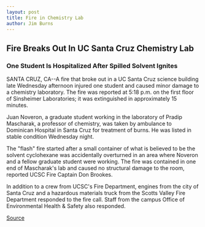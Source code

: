 ```yaml
---
layout: post
title: Fire in Chemistry Lab
author: Jim Burns
---
```


## Fire Breaks Out In UC Santa Cruz Chemistry Lab

### One Student Is Hospitalized After Spilled Solvent Ignites

SANTA CRUZ, CA--A fire that broke out in a UC Santa Cruz science building late Wednesday afternoon injured one student and caused minor damage to a chemistry laboratory. The fire was reported at 5:18 p.m. on the first floor of Sinsheimer Laboratories; it was extinguished in approximately 15 minutes.

Juan Noveron, a graduate student working in the laboratory of Pradip Mascharak, a professor of chemistry, was taken by ambulance to Dominican Hospital in Santa Cruz for treatment of burns. He was listed in stable condition Wednesday night.

The "flash" fire started after a small container of what is believed to be the solvent cyclohexane was accidentally overturned in an area where Noveron and a fellow graduate student were working. The fire was contained in one end of Mascharak's lab and caused no structural damage to the room, reported UCSC Fire Captain Don Brookes.

In addition to a crew from UCSC's Fire Department, engines from the city of Santa Cruz and a hazardous materials truck from the Scotts Valley Fire Department responded to the fire call. Staff from the campus Office of Environmental Health & Safety also responded.

[Source](http://www1.ucsc.edu/news_events/press_releases/archive/99-00/10-99/fire_story.htm "Permalink to UCSC Press Release: Fire in Chemistry Lab")